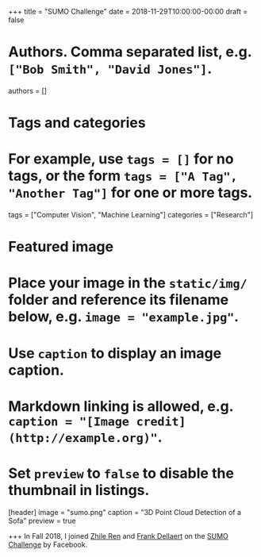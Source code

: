 +++
title = "SUMO Challenge"
date = 2018-11-29T10:00:00-00:00
draft = false

# Authors. Comma separated list, e.g. `["Bob Smith", "David Jones"]`.
authors = []

# Tags and categories
# For example, use `tags = []` for no tags, or the form `tags = ["A Tag", "Another Tag"]` for one or more tags.
tags = ["Computer Vision", "Machine Learning"]
categories = ["Research"]

# Featured image
# Place your image in the `static/img/` folder and reference its filename below, e.g. `image = "example.jpg"`.
# Use `caption` to display an image caption.
#   Markdown linking is allowed, e.g. `caption = "[Image credit](http://example.org)"`.
# Set `preview` to `false` to disable the thumbnail in listings.
[header]
image = "sumo.png"
caption = "3D Point Cloud Detection of a Sofa"
preview = true

+++
In Fall 2018, I joined [Zhile Ren](http://cs.brown.edu/people/zr1/) and [Frank Dellaert](https://www.cc.gatech.edu/~dellaert/FrankDellaert/Frank_Dellaert/Frank_Dellaert.html) on the [SUMO Challenge](https://www.cc.gatech.edu/~dellaert/FrankDellaert/Frank_Dellaert/Frank_Dellaert.html) by Facebook.

